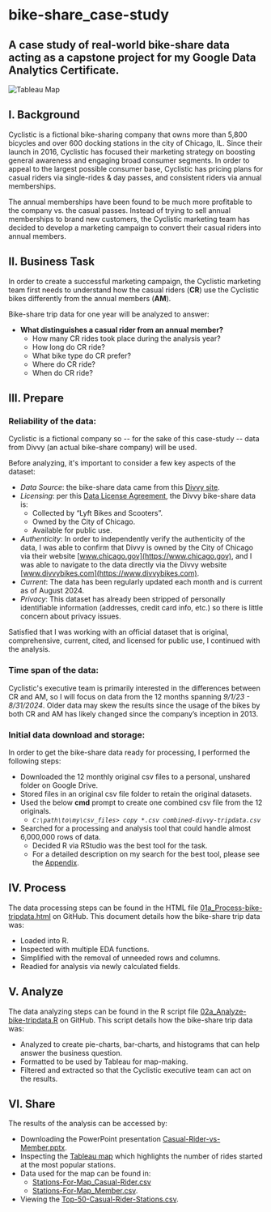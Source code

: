 # bike-share_case-study
## A case study of real-world bike-share data acting as a capstone project for my Google Data Analytics Certificate.

![Tableau Map](https://drive.google.com/uc?export=view&id=1bPFttO5RU8FudxSmCibEroFeHRusWPQn)


## I. Background
Cyclistic is a fictional bike-sharing company that owns more than 5,800 bicycles and over 600 docking stations in the city of Chicago, IL.  Since their launch in 2016, Cyclistic has focused their marketing strategy on boosting general awareness and engaging broad consumer segments.  In order to appeal to the largest possible consumer base, Cyclistic has pricing plans for casual riders  via single-rides & day passes, and consistent riders via annual memberships.

The annual memberships have been found to be much more profitable to the company vs. the casual passes.  Instead of trying to sell annual memberships to brand new customers, the Cyclistic marketing team has decided to develop a marketing campaign to convert their casual riders into annual members.


## II. Business Task
In order to create a successful marketing campaign, the Cyclistic marketing team first needs to understand how the casual riders (**CR**) use the Cyclistic bikes differently from the annual members (**AM**).

Bike-share trip data for one year will be analyzed to answer:

- **What distinguishes a casual rider from an annual member?**
  - How many CR rides took place during the analysis year?
  - How long do CR ride?
  - What bike type do CR prefer?
  - Where do CR ride?
  - When do CR ride?


## III. Prepare
### Reliability of the data:
Cyclistic is a fictional company so -- for the sake of this case-study -- data from Divvy (an actual bike-share company) will be used.

Before analyzing, it's important to consider a few key aspects of the dataset:

- *Data Source*: the bike-share data came from this [Divvy site](https://divvy-tripdata.s3.amazonaws.com/index.html).
- *Licensing*: per this [Data License Agreement](https://divvybikes.com/data-license-agreement), the Divvy bike-share data is:
  - Collected by “Lyft Bikes and Scooters”.
  - Owned by the City of Chicago.
  - Available for public use.
- *Authenticity*: In order to independently verify the authenticity of the data, I was able to confirm that Divvy is owned by the City of Chicago via their website [www.chicago.gov](https://www.chicago.gov), and I was able to navigate to the data directly via the Divvy website [www.divvybikes.com](https://www.divvybikes.com).
- *Current*: The data has been regularly updated each month and is current as of August 2024.
- *Privacy*: This dataset has already been stripped of personally identifiable information (addresses, credit card info, etc.) so there is little concern about privacy issues.

Satisfied that I was working with an official dataset that is original, comprehensive, current, cited, and licensed for public use, I continued with the analysis.

### Time span of the data:
Cyclistic's executive team is primarily interested in the differences between CR and AM, so I will focus on data from the 12 months spanning *9/1/23 - 8/31/2024*.  Older data may skew the results since the usage of the bikes by both CR and AM has likely changed since the company’s inception in 2013.

### Initial data download and storage:
In order to get the bike-share data ready for processing, I performed the following steps:
- Downloaded the 12 monthly original csv files to a personal, unshared folder on Google Drive.
- Stored files in an original csv file folder to retain the original datasets.
- Used the below **cmd** prompt to create one combined csv file from the 12 originals.
  - *`C:\path\to\my\csv_files> copy *.csv combined-divvy-tripdata.csv`*
- Searched for a processing and analysis tool that could handle almost 6,000,000 rows of data.
  - Decided R via RStudio was the best tool for the task.
  - For a detailed description on my search for the best tool, please see the [Appendix](https://github.com/MikeDavidG2/bike-share_case-study/blob/main/04a_Appendix_bike-share_case-study.pdf).


## IV. Process
The data processing steps can be found in the HTML file [01a_Process-bike-tripdata.html](https://mikedavidg2.github.io/bike-share_case-study/01a_Process-bike-tripdata.html) on GitHub.  This document details how the bike-share trip data was:
- Loaded into R.
- Inspected with multiple EDA functions.
- Simplified with the removal of unneeded rows and columns.
- Readied for analysis via newly calculated fields.


## V. Analyze
The data analyzing steps can be found in the R script file [02a_Analyze-bike-tripdata.R](https://github.com/MikeDavidG2/bike-share_case-study/blob/main/02a_Analyze-bike-tripdata.R) on GitHub.  This script details how the bike-share trip data was:
- Analyzed to create pie-charts, bar-charts, and histograms that can help answer the business question.
- Formatted to be used by Tableau for map-making.
- Filtered and extracted so that the Cyclistic executive team can act on the results.

## VI. Share
The results of the analysis can be accessed by:
- Downloading the PowerPoint presentation [Casual-Rider-vs-Member.pptx](https://github.com/MikeDavidG2/bike-share_case-study/blob/main/03a_Results_Casual-Rider-vs-Member.pptx).
- Inspecting the [Tableau map](https://public.tableau.com/app/profile/michael.grue4932/viz/DivvyBikeTrips-Chicago/CasualRiders) which highlights the number of rides started at the most popular stations.
- Data used for the map can be found in:
  - [Stations-For-Map_Casual-Rider.csv](https://github.com/MikeDavidG2/bike-share_case-study/blob/main/03c_Results_Stations-For-Map_Casual-Rider.csv)
  - [Stations-For-Map_Member.csv](https://github.com/MikeDavidG2/bike-share_case-study/blob/main/03d_Results_Stations-For-Map_Member.csv).
- Viewing the [Top-50-Casual-Rider-Stations.csv](https://github.com/MikeDavidG2/bike-share_case-study/blob/main/03b_Results_Top-50-Casual-Rider-Stations.csv).
